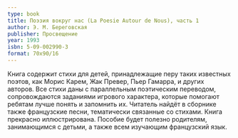```yaml
---
type: book
title: Поэзия вокруг нас (La Poesie Autour de Nous), часть 1
author: Э. М. Береговская
publisher: Просвещение
year: 1993
isbn: 5-09-002990-3
format: 70x90/16
---
```


Книга содержит стихи для детей, принадлежащие перу таких известных поэтов, как Морис Карем, Жак Превер, Пьер Гамарра, и других авторов. Все стихи даны с параллельным поэтическим переводом, сопровождаются заданиями игрового характера, которые помогают ребятам лучше понять и запомнить их. Читатель найдёт в сборнике также французские песни, тематически связанные со стихами. Книга прекрасно иллюстрирована.
Пособие будет полезно родителям, занимающимся с детьми, а также всем изучающим французский язык.
